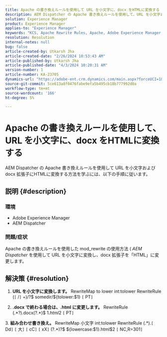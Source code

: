 ```yaml
---
title: Apache の書き換えルールを使用して URL を小文字に、docx をHTMLに変換する
description: AEM Dispatcher の Apache 書き換えルールを使用して、URL を小文字および docx 拡張子にHTMLに変換する方法を説明します。
solution: Experience Manager
product: Experience Manager
applies-to: "Experience Manager"
keywords: "KCS, Apache Rewrite Rules, Apache, Adobe Experience Manager, AEM Dispatcher, URL を小文字に変換"
resolution: Resolution
internal-notes: null
bug: false
article-created-by: Utkarsh Jha
article-created-date: "2/26/2024 10:53:43 AM"
article-published-by: Utkarsh Jha
article-published-date: "4/3/2024 10:20:31 AM"
version-number: 1
article-number: KA-23705
dynamics-url: "https://adobe-ent.crm.dynamics.com/main.aspx?forceUCI=1&pagetype=entityrecord&etn=knowledgearticle&id=e80b744c-95d4-ee11-9079-6045bd0065b6"
source-git-commit: 5ce613a8f0476fabe9efa5b495cb18b777992d0a
workflow-type: tm+mt
source-wordcount: '166'
ht-degree: 5%

---
```


# Apache の書き換えルールを使用して、URL を小文字に、docx をHTMLに変換する


AEM Dispatcher の Apache 書き換えルールを使用して URL を小文字および docx 拡張子にHTMLに変換する方法を学ぶには、以下の手順に従います。

## 説明 {#description}


### 環境

- Adobe Experience Manager
- AEM Dispatcher




### 問題/症状

Apache の書き換えルールを使用した mod_rewrite の使用方法 ( *AEM Dispatcher* を使用して URL を小文字に変換し、docx 拡張子を「HTML」に変更します。


## 解決策 {#resolution}



1. <b>URL を小文字に変換します。</b>
RewriteMap to lower int:tolower RewriteRule (`[` /`]` +)/?$ somedir/${tolower:$1} `[` PT`]`





2. <b>.docx で終わる場合は、.html に変更します。</b>
RewriteRule (.\*?)\.docx(\?.\*)$ $1.html$2 `[` PT`]`





3. <b>組み合わせ書き換え。</b>
RewriteMap 小文字 int:tolower RewriteRule (.\*)\.`[` Dd`]` `[` 大`]` `[` cC`]` `[` xX`]` (\?.\*)?$ ${lowercase:$1}.html$2 `[` NC,R=301`]`





